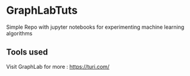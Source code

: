 # GraphLabTuts

Simple Repo with jupyter notebooks for experimenting machine learning algorithms 

## Tools used

Visit GraphLab for more : https://turi.com/
